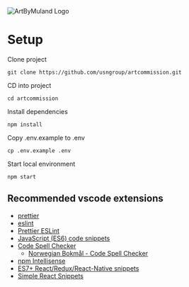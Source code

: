 <picture>
  <source media="(prefers-color-scheme: dark)" srcset="https://user-images.githubusercontent.com/69081683/219066572-6938ad28-614a-4c19-8eb7-9a5fe4786cc4.png">
  <source media="(prefers-color-scheme: light)" srcset="https://user-images.githubusercontent.com/69081683/219066559-a5f2683a-497b-4236-b003-877cd047772e.png">
  <img alt="ArtByMuland Logo" src="https://user-images.githubusercontent.com/69081683/219066559-a5f2683a-497b-4236-b003-877cd047772e.png">
</picture>

# Setup

Clone project

```shell
git clone https://github.com/usngroup/artcommission.git
```

CD into project

```shell
cd artcommission
```

Install dependencies

```shell
npm install
```

Copy .env.example to .env

```shell
cp .env.example .env
```

Start local environment

```shell
npm start
```

## Recommended vscode extensions

- [prettier](https://marketplace.visualstudio.com/items?itemName=esbenp.prettier-vscode)
- [eslint](https://marketplace.visualstudio.com/items?itemName=dbaeumer.vscode-eslint)
- [Prettier ESLint](https://marketplace.visualstudio.com/items?itemName=rvest.vs-code-prettier-eslint)
- [JavaScript (ES6) code snippets](https://marketplace.visualstudio.com/items?itemName=xabikos.JavaScriptSnippets)
- [Code Spell Checker](https://marketplace.visualstudio.com/items?itemName=streetsidesoftware.code-spell-checker)
  - [Norwegian Bokmål - Code Spell Checker](https://marketplace.visualstudio.com/items?itemName=streetsidesoftware.code-spell-checker-norwegian-bokmal)
- [npm Intellisense](https://marketplace.visualstudio.com/items?itemName=christian-kohler.npm-intellisense)
- [ES7+ React/Redux/React-Native snippets](https://marketplace.visualstudio.com/items?itemName=dsznajder.es7-react-js-snippets)
- [Simple React Snippets](https://marketplace.visualstudio.com/items?itemName=burkeholland.simple-react-snippets)
